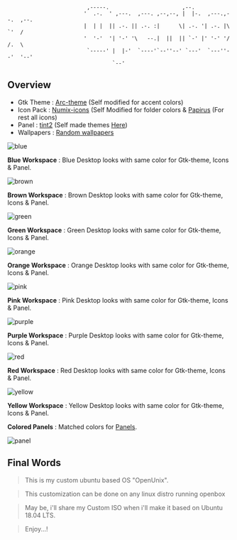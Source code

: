                              ,-----.                       ,--.                       
                            '  .-.  ' ,---.  ,---. ,--,--, |  |-.  ,---.,--.  ,--.    
                            |  | |  || .-. || .-. :|      \| .-. '| .-. |\  `'  /     
                            '  '-'  '| '-' '\   --.|  ||  || `-' |' '-' '/  /.  \     
                             `-----' |  |-'  `----'`--''--' `---'  `---''--'  '--'    
                                     `--'                                             


## Overview
- Gtk Theme : [Arc-theme](https://github.com/horst3180/arc-theme) (Self modified for accent colors)
- Icon Pack : [Numix-icons](https://github.com/numixproject/numix-icon-theme) (Self Modified for folder colors & [Papirus](https://github.com/PapirusDevelopmentTeam/papirus-icon-theme) (For rest all icons)
- Panel : [tint2](https://github.com/semplice/tint2) (Self made themes [Here](https://github.com/adi1090x/my_dotfiles/tree/master/.config/tint2))
- Wallpapers : [Random wallpapers](https://www.deviantart.com/morelikethis/collections/196651693)


![blue](https://raw.githubusercontent.com/adi1090x/my_dotfiles/master/previews/openbox/blue.png) <br />

**Blue Workspace** : Blue Desktop looks with same color for Gtk-theme, Icons & Panel.

![brown](https://raw.githubusercontent.com/adi1090x/my_dotfiles/master/previews/openbox/brown.png) <br />

**Brown Workspace** : Brown Desktop looks with same color for Gtk-theme, Icons & Panel.

![green](https://raw.githubusercontent.com/adi1090x/my_dotfiles/master/previews/openbox/green.png) <br />

**Green Workspace** : Green Desktop looks with same color for Gtk-theme, Icons & Panel.

![orange](https://raw.githubusercontent.com/adi1090x/my_dotfiles/master/previews/openbox/orange.png) <br />

**Orange Workspace** : Orange Desktop looks with same color for Gtk-theme, Icons & Panel.

![pink](https://raw.githubusercontent.com/adi1090x/my_dotfiles/master/previews/openbox/pink.png) <br />

**Pink Workspace** : Pink Desktop looks with same color for Gtk-theme, Icons & Panel.

![purple](https://raw.githubusercontent.com/adi1090x/my_dotfiles/master/previews/openbox/purple.png) <br />

**Purple Workspace** : Purple Desktop looks with same color for Gtk-theme, Icons & Panel.

![red](https://raw.githubusercontent.com/adi1090x/my_dotfiles/master/previews/openbox/red.png) <br />

**Red Workspace** : Red Desktop looks with same color for Gtk-theme, Icons & Panel.

![yellow](https://raw.githubusercontent.com/adi1090x/my_dotfiles/master/previews/openbox/yellow.png) <br />

**Yellow Workspace** : Yellow Desktop looks with same color for Gtk-theme, Icons & Panel.

**Colored Panels** : Matched colors for [Panels](https://github.com/adi1090x/my_dotfiles/tree/master/.config/tint2).

![panel](https://raw.githubusercontent.com/adi1090x/my_dotfiles/master/previews/openbox/panel.png) <br />


## Final Words

> This is my custom ubuntu based OS "OpenUnix".

> This customization can be done on any linux distro running openbox

> May be, i'll share my Custom ISO when i'll make it based on Ubuntu 18.04 LTS.

> Enjoy...!
